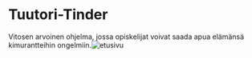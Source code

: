 # Tuutori-Tinder
Vitosen arvoinen ohjelma, jossa opiskelijat voivat saada apua elämänsä kimurantteihin ongelmiin.![etusivu](https://user-images.githubusercontent.com/16836684/154838160-4d3590e5-aef7-4b91-a795-201ee850eab3.JPG)

